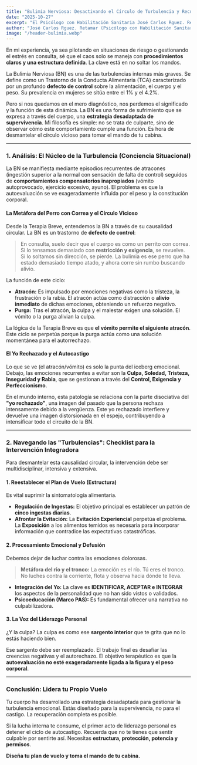 ```yaml
---
title: "Bulimia Nerviosa: Desactivando el Círculo de Turbulencia y Recuperando el Mando de Cabina"
date: "2025-10-27"
excerpt: "El Psicólogo con Habilitación Sanitaria José Carlos Rguez. Retamar aplica la mentalidad de cabina para analizar la Bulimia Nerviosa, un Trastorno de la Conducta Alimentaria caracterizado por un profundo defecto de control y autocastigo."
author: "José Carlos Rguez. Retamar (Psicólogo con Habilitación Sanitaria)"
image: "/header-bulimia.webp" 
---
```


En mi experiencia, ya sea pilotando en situaciones de riesgo o gestionando el estrés en consulta, sé que el caos solo se maneja con **procedimientos claros y una estructura definida**. La clave está en no soltar los mandos.

La Bulimia Nerviosa (BN) es una de las turbulencias internas más graves. Se define como un Trastorno de la Conducta Alimentaria (TCA) caracterizado por un profundo **defecto de control** sobre la alimentación, el cuerpo y el peso. Su prevalencia en mujeres se sitúa entre el 1% y el 4.2%.

Pero si nos quedamos en el mero diagnóstico, nos perdemos el significado y la función de esta dinámica. La BN es una forma de sufrimiento que se expresa a través del cuerpo, una **estrategia desadaptada de supervivencia**. Mi filosofía es simple: no se trata de culparte, sino de observar cómo este comportamiento cumple una función. Es hora de desmantelar el círculo vicioso para tomar el mando de tu cabina.

---

### 1. Análisis: El Núcleo de la Turbulencia (Conciencia Situacional)

La BN se manifiesta mediante episodios recurrentes de atracones (ingestión superior a la normal con sensación de falta de control) seguidos de **comportamientos compensatorios inapropiados** (vómito autoprovocado, ejercicio excesivo, ayuno). El problema es que la autoevaluación se ve exageradamente influida por el peso y la constitución corporal.

#### La Metáfora del Perro con Correa y el Círculo Vicioso

Desde la Terapia Breve, entendemos la BN a través de su causalidad circular. La BN es un trastorno de **defecto de control**:

> En consulta, suelo decir que el cuerpo es como un perrito con correa. Si lo tensamos demasiado con **restricción y exigencia**, se revuelve. Si lo soltamos sin dirección, se pierde. La bulimia es ese perro que ha estado demasiado tiempo atado, y ahora corre sin rumbo buscando alivio.

La función de este ciclo:
* **Atracón:** Es impulsado por emociones negativas como la tristeza, la frustración o la rabia. El atracón actúa como distracción o **alivio inmediato** de dichas emociones, obteniendo un refuerzo negativo.
* **Purga:** Tras el atracón, la culpa y el malestar exigen una solución. El vómito o la purga alivian la culpa.

La lógica de la Terapia Breve es que **el vómito permite el siguiente atracón**. Este ciclo se perpetúa porque la purga actúa como una solución momentánea para el autorrechazo.

#### El Yo Rechazado y el Autocastigo

Lo que se ve (el atracón/vómito) es solo la punta del iceberg emocional. Debajo, las emociones recurrentes a evitar son la **Culpa, Soledad, Tristeza, Inseguridad y Rabia**, que se gestionan a través del **Control, Exigencia y Perfeccionismo**.

En el mundo interno, esta patología se relaciona con la parte disociativa del **"yo rechazado"**, una imagen del pasado que la persona rechaza intensamente debido a la vergüenza. Este yo rechazado interfiere y devuelve una imagen distorsionada en el espejo, contribuyendo a intensificar todo el circuito de la BN.

---

### 2. Navegando las "Turbulencias": Checklist para la Intervención Integradora

Para desmantelar esta causalidad circular, la intervención debe ser multidisciplinar, intensiva y extensiva.

#### 1. Reestablecer el Plan de Vuelo (Estructura)

Es vital suprimir la sintomatología alimentaria.
* **Regulación de Ingestas:** El objetivo principal es establecer un patrón de **cinco ingestas diarias**.
* **Afrontar la Evitación:** La **Evitación Experiencial** perpetúa el problema. La **Exposición** a los alimentos temidos es necesaria para incorporar información que contradice las expectativas catastróficas.

#### 2. Procesamiento Emocional y Defusión

Debemos dejar de luchar contra las emociones dolorosas.

> **Metáfora del río y el tronco:** La emoción es el río. Tú eres el tronco. No luches contra la corriente, flota y observa hacia dónde te lleva.

* **Integración del Yo:** La clave es **IDENTIFICAR, ACEPTAR e INTEGRAR** los aspectos de la personalidad que no han sido vistos o validados.
* **Psicoeducación (Marco PAS):** Es fundamental ofrecer una narrativa no culpabilizadora.

#### 3. La Voz del Liderazgo Personal

¿Y la culpa? La culpa es como ese **sargento interior** que te grita que no lo estás haciendo bien.

Ese sargento debe ser reemplazado. El trabajo final es desafiar las creencias negativas y el autorechazo. El objetivo terapéutico es que la **autoevaluación no esté exageradamente ligada a la figura y el peso corporal**.

---

### Conclusión: Lidera tu Propio Vuelo

Tu cuerpo ha desarrollado una estrategia desadaptada para gestionar la turbulencia emocional. Estás diseñado para la supervivencia, no para el castigo. La recuperación completa es posible.

Si la lucha interna te consume, el primer acto de liderazgo personal es detener el ciclo de autocastigo. Recuerda que no te tienes que sentir culpable por sentirte así. Necesitas **estructura, protección, potencia y permisos**.

**Diseña tu plan de vuelo y toma el mando de tu cabina.**

